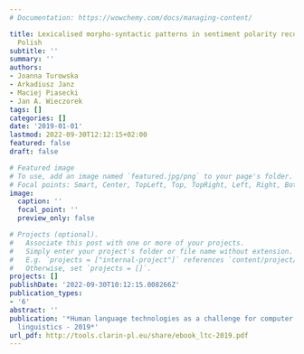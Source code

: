 ```yaml
---
# Documentation: https://wowchemy.com/docs/managing-content/

title: Lexicalised morpho-syntactic patterns in sentiment polarity recognition for
  Polish
subtitle: ''
summary: ''
authors:
- Joanna Turowska
- Arkadiusz Janz
- Maciej Piasecki
- Jan A. Wieczorek
tags: []
categories: []
date: '2019-01-01'
lastmod: 2022-09-30T12:12:15+02:00
featured: false
draft: false

# Featured image
# To use, add an image named `featured.jpg/png` to your page's folder.
# Focal points: Smart, Center, TopLeft, Top, TopRight, Left, Right, BottomLeft, Bottom, BottomRight.
image:
  caption: ''
  focal_point: ''
  preview_only: false

# Projects (optional).
#   Associate this post with one or more of your projects.
#   Simply enter your project's folder or file name without extension.
#   E.g. `projects = ["internal-project"]` references `content/project/deep-learning/index.md`.
#   Otherwise, set `projects = []`.
projects: []
publishDate: '2022-09-30T10:12:15.008266Z'
publication_types:
- '6'
abstract: ''
publication: '*Human language technologies as a challenge for computer science and
  linguistics - 2019*'
url_pdf: http://tools.clarin-pl.eu/share/ebook_ltc-2019.pdf
---
```

